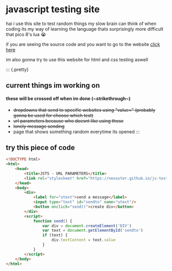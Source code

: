# javascript testing site

hai
i use this site to test random things my slow brain can think of when coding
its my way of learning the language thats surprisingly more difficult that pico 8's lua 😭

if you are seeing the source code and you want to go to the website [click here](https://nexuster.github.io/js-test)

im also gonna try to use this website for html and css testing aswell

::: {.pretty}

## current things im working on
#### these will be crossed off when im done (~strikethrough~)
- ~~dropdowns that send to specific websites using "value=" (probably gonna be used for choose which test)~~
- ~~url parameters because who doesnt like using those~~
- ~~lonely message sending~~
- page that shows something random everytime its opened
:::

## try this piece of code

```html
<!DOCTYPE html>
<html>
    <head>
        <title>JSTS - URL PARAMETERS</title>
        <link rel="stylesheet" href="https://nexuster.github.io/js-test/style.css"/>
    </head>
    <body>
        <div>
            <label for="utext">send a message</label>
            <input type="text" id="sendto" name="utext"/>
            <button onclick="send()">create div</button>
        </div>
        <script>
            function send() {
                var div = document.createElement('DIV')
                var text = document.getElementById('sendto')
                if (text) {
                    div.textContent = text.value
                }
            }
        </script>
    </body>
</html>
```

